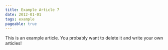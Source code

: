 ```yaml
---
title: Example Article 7
date: 2012-01-01
tags: example
pageable: true
---
```


This is an example article. You probably want to delete it and write your own articles!
